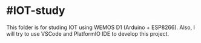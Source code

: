 #IOT-study
==============
This folder is for studing IOT using WEMOS D1 (Arduino + ESP8266).
Also, I will try to use VSCode and PlatformIO IDE to develop this project.
